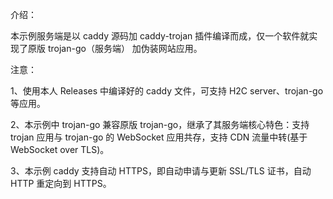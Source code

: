 介绍：

本示例服务端是以 caddy 源码加 caddy-trojan 插件编译而成，仅一个软件就实现了原版 trojan-go（服务端） 加伪装网站应用。

注意：

1、使用本人 Releases 中编译好的 caddy 文件，可支持 H2C server、trojan-go 等应用。

2、本示例中 trojan-go 兼容原版 trojan-go，继承了其服务端核心特色：支持 trojan 应用与 trojan-go 的 WebSocket 应用共存，支持 CDN 流量中转(基于 WebSocket over TLS)。

3、本示例 caddy 支持自动 HTTPS，即自动申请与更新 SSL/TLS 证书，自动 HTTP 重定向到 HTTPS。
